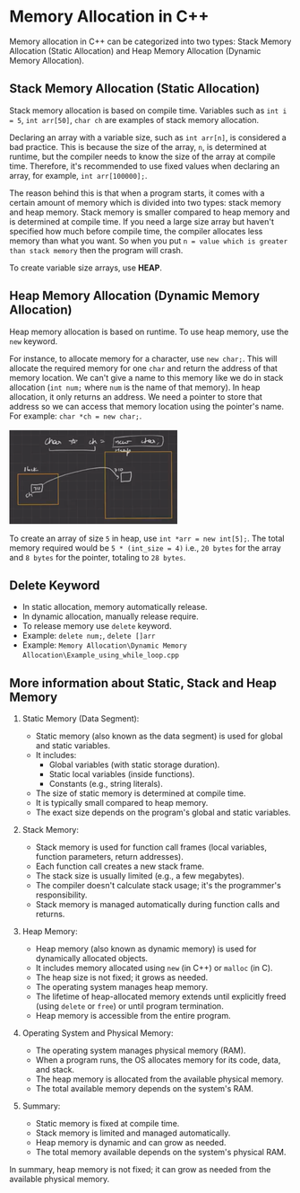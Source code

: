 # Memory Allocation in C++

Memory allocation in C++ can be categorized into two types: Stack Memory Allocation (Static Allocation) and Heap Memory Allocation (Dynamic Memory Allocation).

## Stack Memory Allocation (Static Allocation)

Stack memory allocation is based on compile time. Variables such as `int i = 5`, `int arr[50]`, `char ch` are examples of stack memory allocation. 

Declaring an array with a variable size, such as `int arr[n]`, is considered a bad practice. This is because the size of the array, `n`, is determined at runtime, but the compiler needs to know the size of the array at compile time. Therefore, it's recommended to use fixed values when declaring an array, for example, `int arr[100000];`.

The reason behind this is that when a program starts, it comes with a certain amount of memory which is divided into two types: stack memory and heap memory. Stack memory is smaller compared to heap memory and is determined at compile time. If you need a large size array but haven't specified how much before compile time, the compiler allocates less memory than what you want. So when you put `n = value which is greater than stack memory` then the program will crash.

To create variable size arrays, use **HEAP**.

## Heap Memory Allocation (Dynamic Memory Allocation)

Heap memory allocation is based on runtime. To use heap memory, use the `new` keyword.

For instance, to allocate memory for a character, use `new char;`. This will allocate the required memory for one `char` and return the address of that memory location. We can't give a name to this memory like we do in stack allocation (`int num;` where `num` is the name of that memory). In heap allocation, it only returns an address. We need a pointer to store that address so we can access that memory location using the pointer's name. For example: `char *ch = new char;`.<br><br>
<img width=300 src="/Memory Allocation/Dynamic Memory Allocation/image.png" alt="Dynamic memory allocation Example" />

To create an array of size `5` in heap, use `int *arr = new int[5];`. The total memory required would be `5 * (int_size = 4)` i.e., `20 bytes` for the array and `8 bytes` for the pointer, totaling to `28 bytes`.


## Delete Keyword
- In static allocation, memory automatically release.
- In dynamic allocation, manually release require.
- To release memory use `delete` keyword.
- Example: `delete num;`, `delete []arr`
- Example: `Memory Allocation\Dynamic Memory Allocation\Example_using_while_loop.cpp`


## More information about Static, Stack and Heap Memory
1.  Static Memory (Data Segment):

    -   Static memory (also known as the data segment) is used for global and static variables.
    -   It includes:
        -   Global variables (with static storage duration).
        -   Static local variables (inside functions).
        -   Constants (e.g., string literals).
    -   The size of static memory is determined at compile time.
    -   It is typically small compared to heap memory.
    -   The exact size depends on the program's global and static variables.
2.  Stack Memory:

    -   Stack memory is used for function call frames (local variables, function parameters, return addresses).
    -   Each function call creates a new stack frame.
    -   The stack size is usually limited (e.g., a few megabytes).
    -   The compiler doesn't calculate stack usage; it's the programmer's responsibility.
    -   Stack memory is managed automatically during function calls and returns.
3.  Heap Memory:

    -   Heap memory (also known as dynamic memory) is used for dynamically allocated objects.
    -   It includes memory allocated using `new` (in C++) or `malloc` (in C).
    -   The heap size is not fixed; it grows as needed.
    -   The operating system manages heap memory.
    -   The lifetime of heap-allocated memory extends until explicitly freed (using `delete` or `free`) or until program termination.
    -   Heap memory is accessible from the entire program.
4.  Operating System and Physical Memory:

    -   The operating system manages physical memory (RAM).
    -   When a program runs, the OS allocates memory for its code, data, and stack.
    -   The heap memory is allocated from the available physical memory.
    -   The total available memory depends on the system's RAM.
5.  Summary:

    -   Static memory is fixed at compile time.
    -   Stack memory is limited and managed automatically.
    -   Heap memory is dynamic and can grow as needed.
    -   The total memory available depends on the system's physical RAM.

In summary, heap memory is not fixed; it can grow as needed from the available physical memory.
